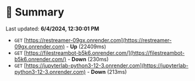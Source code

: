 # 📖 Summary
Last updated: **6/4/2024, 12:30:01 PM**

- `GET` [https://restreamer-09gx.onrender.com](https://restreamer-09gx.onrender.com) - **Up** (22409ms)
- `GET` [https://filestreambot-b5k6.onrender.com/](https://filestreambot-b5k6.onrender.com/) - **Down** (230ms)
- `GET` [https://jupyterlab-python3-12-3.onrender.com](https://jupyterlab-python3-12-3.onrender.com) - **Down** (213ms)
